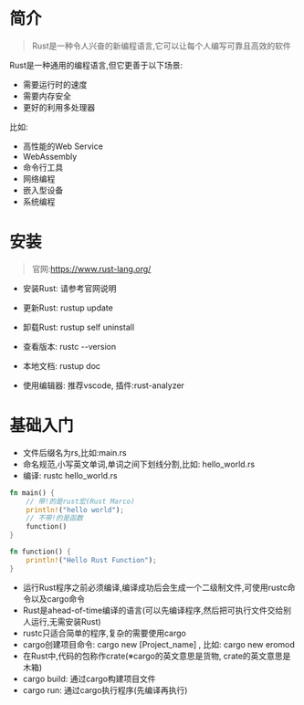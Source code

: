 # 简介
> Rust是一种令人兴奋的新编程语言,它可以让每个人编写可靠且高效的软件

Rust是一种通用的编程语言,但它更善于以下场景:
- 需要运行时的速度
- 需要内存安全
- 更好的利用多处理器

比如:
- 高性能的Web Service
- WebAssembly
- 命令行工具
- 网络编程
- 嵌入型设备
- 系统编程

# 安装
> 官网:https://www.rust-lang.org/

- 安装Rust: 请参考官网说明
- 更新Rust: rustup update
- 卸载Rust: rustup self uninstall
- 查看版本: rustc --version
- 本地文档: rustup doc

- 使用编辑器: 推荐vscode,  插件:rust-analyzer

# 基础入门
- 文件后缀名为rs,比如:main.rs
- 命名规范,小写英文单词,单词之间下划线分割,比如: hello_world.rs
- 编译: rustc hello_world.rs

```rust
fn main() {
    // 带!的是rust宏(Rust Marco)
    println!("hello world");
    // 不带!的是函数
    function()
}

fn function() {
    println!("Hello Rust Function");
}
```

- 运行Rust程序之前必须编译,编译成功后会生成一个二级制文件,可使用rustc命令以及cargo命令
- Rust是ahead-of-time编译的语言(可以先编译程序,然后把可执行文件交给别人运行,无需安装Rust)
- rustc只适合简单的程序,复杂的需要使用cargo 
- cargo创建项目命令: cargo new [Project_name] , 比如: cargo new eromod
- 在Rust中,代码的包称作crate(※cargo的英文意思是货物, crate的英文意思是木箱)
- cargo build:  通过cargo构建项目文件
- cargo run:    通过cargo执行程序(先编译再执行)






